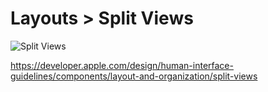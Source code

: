 # Layouts > Split Views

![Split Views](https://developer.apple.com/design/human-interface-guidelines/images/thumbnails/components/split-views-thumbnail_2x.png)

https://developer.apple.com/design/human-interface-guidelines/components/layout-and-organization/split-views